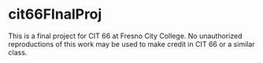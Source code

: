 # cit66FInalProj
This is a final project for CIT 66 at Fresno City College.
No unauthorized reproductions of this work may be used to make credit in CIT 66 or a similar class.
